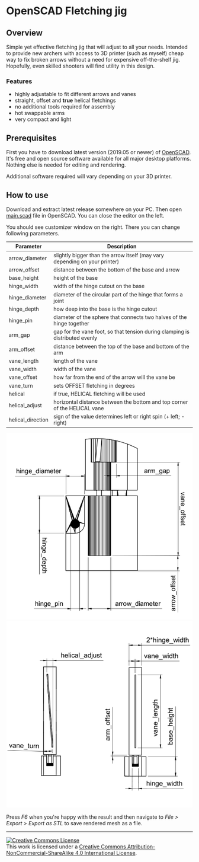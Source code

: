 # OpenSCAD Fletching jig

## Overview
Simple yet effective fletching jig that will adjust to all your needs. Intended to provide new archers with access to 3D printer (such as myself) cheap way to fix broken arrows without a need for expensive off-the-shelf jig. Hopefully, even skilled shooters will find utility in this design.

### Features

+ highly adjustable to fit different arrows and vanes
+ straight, offset and **true** helical fletchings
+ no additional tools required for assembly
+ hot swappable arms
+ very compact and light 

## Prerequisites

First you have to download latest version (2019.05 or newer) of [OpenSCAD](http://www.openscad.org/downloads.html). It's free and open source software available for all major desktop platforms. Nothing else is needed for editing and rendering. 

Additional software required will vary depending on your 3D printer.

## How to use

Download and extract latest release somewhere on your PC. Then open [main.scad](./scad/main.scad) file in OpenSCAD. You can close the editor on the left.

You should see customizer window on the right. There you can change following parameters.

Parameter | Description
--- | ---
arrow_diameter | slightly bigger than the arrow itself (may vary depending on your printer)
arrow_offset | distance between the bottom of the base and arrow
base_height | height of the base
hinge_width | width of the hinge cutout on the base
hinge_diameter | diameter of the circular part of the hinge that forms a joint
hinge_depth | how deep into the base is the hinge cutout
hinge_pin | diameter of the sphere that connects two halves of the hinge together 
arm_gap | gap for the vane foot, so that tension during clamping is distributed evenly
arm_offset | distance between the top of the base and bottom of the arm
vane_length | length of the vane
vane_width | width of the vane
vane_offset | how far from the end of the arrow will the vane be
vane_turn | sets OFFSET fletching in degrees
helical | if true, HELICAL fletching will be used
helical_adjust | horizontal distance between the bottom and top corner of the HELICAL vane
helical_direction | sign of the value determines left or right spin (+ left; - right)

![](./img/dimensions_1.png)
![](./img/dimensions_2.png)

Press *F6* when you're happy with the result and then navigate to *File > Export > Export as STL* to save rendered mesh as a file.

***

<a rel="license" href="http://creativecommons.org/licenses/by-nc-sa/4.0/"><img alt="Creative Commons License" style="border-width:0" src="https://i.creativecommons.org/l/by-nc-sa/4.0/88x31.png" /></a><br />This work is licensed under a <a rel="license" href="http://creativecommons.org/licenses/by-nc-sa/4.0/">Creative Commons Attribution-NonCommercial-ShareAlike 4.0 International License</a>.